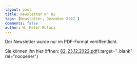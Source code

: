 ```yaml
---
layout: post
title: Newsletter N° 82
tags: [Newsletter, Dezember 2022 ]
comments: false
author: W. Peter Mulacz
---
```


Der Newsletter wurde nur im PDF-Format veröffentlicht.

Sie können ihn hier öffnen: [82_23.12.2022.pdf](../assets/resources/82_23.12.2022.pdf){:target="_blank" rel="noopener"}